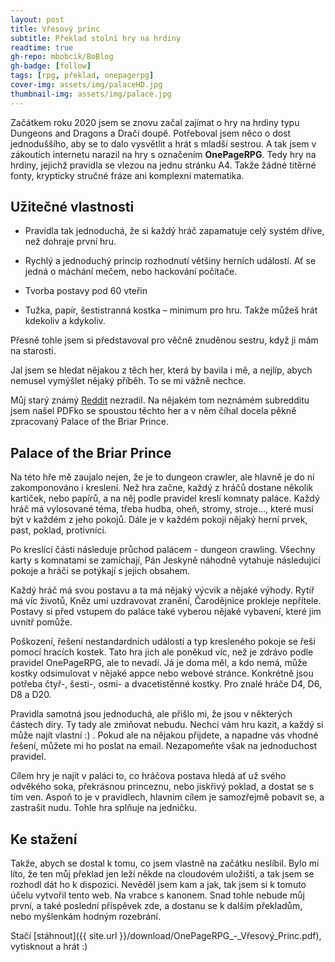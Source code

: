 ```yaml
---
layout: post
title: Vřesový princ
subtitle: Překlad stolní hry na hrdiny
readtime: true
gh-repo: mbobcik/BoBlog
gh-badge: [follow]
tags: [rpg, překlad, onepagerpg]
cover-img: assets/img/palaceHD.jpg
thumbnail-img: assets/img/palace.jpg
---
```


Začátkem roku 2020 jsem se znovu začal zajímat o hry na hrdiny typu Dungeons and Dragons a Dračí doupě.
Potřeboval jsem něco o dost jednoduššího, aby se to dalo vysvětlit a hrát s mladší sestrou. A tak jsem v zákoutích internetu narazil na hry s označením __OnePageRPG__.
Tedy hry na hrdiny, jejichž pravidla se vlezou na jednu stránku A4.
Takže žádné titěrné fonty, krypticky stručné fráze ani komplexní matematika.

## Užitečné vlastnosti

- Pravidla tak jednoduchá, že si každý hráč zapamatuje celý systém dříve, než dohraje první hru.

- Rychlý a jednoduchý princip rozhodnutí většiny herních událostí. Ať se jedná o máchání mečem, nebo hackování počítače.

- Tvorba postavy pod 60 vteřin

- Tužka, papír, šestistranná kostka – minimum pro hru. Takže můžeš hrát kdekoliv a kdykoliv.


Přesně tohle jsem si představoval pro věčně znuděnou sestru, když ji mám na starosti.

Jal jsem se hledat nějakou z těch her, která by bavila i mě, a nejlíp, abych nemusel vymýšlet nějaký příběh.
To se mi vážně nechce.

Můj starý známý [Reddit](https://www.reddit.com/) nezradil. Na nějakém tom neznámém subredditu jsem našel PDFko se spoustou těchto her a v něm číhal docela pěkně zpracovaný Palace of the Briar Prince.

## Palace of the Briar Prince
Na této hře mě zaujalo nejen, že je to dungeon crawler, ale hlavně je do ní zakomponováno i kreslení.
Než hra začne, každý z hráčů dostane několik kartiček, nebo papírů, a na něj podle pravidel kreslí komnaty paláce.
Každý hráč má vylosované téma, třeba hudba, oheň, stromy, stroje..., které musí být v každém z jeho pokojů. 
Dále je v každém pokoji nějaký herní prvek, past, poklad, protivníci.

Po kreslící části následuje průchod palácem - dungeon crawling.
Všechny karty s komnatami se zamíchají, Pán Jeskyně náhodně vytahuje následující pokoje a hráči se potýkají s jejich obsahem.

Každý hráč má svou postavu a ta má nějaký výcvik a nějaké výhody. 
Rytíř má víc životů, Kněz umí uzdravovat zranění, Čarodějnice prokleje nepřítele.
Postavy si před vstupem do paláce také vyberou nějaké vybavení, které jim uvnitř pomůže.

Poškození, řešení nestandardních událostí a typ kresleného pokoje se řeší pomocí hracích kostek.
Tato hra jich ale poněkud víc, než je zdrávo podle pravidel OnePageRPG, ale to nevadí.
Já je doma měl, a kdo nemá, může kostky odsimulovat v nějaké appce nebo webové stránce.
Konkrétně jsou potřeba čtyř-, šesti-, osmi- a dvacetistěnné kostky.
Pro znalé hráče D4, D6, D8 a D20. 

Pravidla samotná jsou jednoduchá, ale přišlo mi, že jsou v některých částech díry.
Ty tady ale zmiňovat nebudu.
Nechci vám hru kazit, a každý si může najít vlastní :) .
Pokud ale na nějakou přijdete, a napadne vás vhodné řešení, můžete mi ho poslat na email.
Nezapomeňte však na jednoduchost pravidel.

Cílem hry je najít v paláci to, co hráčova postava hledá ať už svého odvěkého soka, překrásnou princeznu, nebo jiskřivý poklad, a dostat se s tím ven. Aspoň to je v pravidlech, hlavním cílem je samozřejmě pobavit se, a zastrašit nudu. Tohle hra splňuje na jedničku.

## Ke stažení
Takže, abych se dostal k tomu, co jsem vlastně na začátku neslíbil.
Bylo mi líto, že ten můj překlad jen leží někde na cloudovém uložišti, a tak jsem se rozhodl dát ho k dispozici.
Nevěděl jsem kam a jak, tak jsem si k tomuto účelu vytvořil tento web.
Na vrabce s kanonem.
Snad tohle nebude můj první, a také poslední příspěvek zde, a dostanu se k dalším překladům, nebo myšlenkám hodným rozebrání. 

Stačí [stáhnout]({{ site.url }}/download/OnePageRPG_-_Vřesový_Princ.pdf), vytisknout a hrát :)


